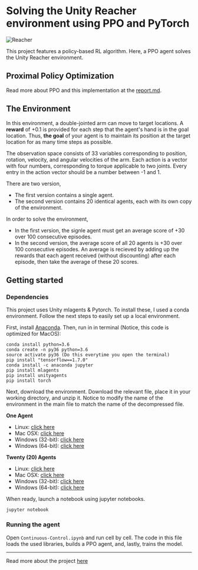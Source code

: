 
# Solving the Unity Reacher environment using PPO and PyTorch

![Reacher](https://github.com/karnigili/ReinforcementLearning/blob/master/Udacity-Deep-RL/PPO/Reacher.gif)

This project features a policy-based RL algorithm. Here, a PPO agent solves the Unity Reacher environment.

## Proximal Policy Optimization 
Read more about PPO and this implementation at the [report.md](https://github.com/karnigili/ReinforcementLearning/blob/master/Udacity-Deep-RL/PPO/report.md).

## The Environment
In this environment, a double-jointed arm can move to target locations. A **reward** of +0.1 is provided for each step that the agent's hand is in the goal location. Thus, **the goal** of your agent is to maintain its position at the target location for as many time steps as possible.

The observation space consists of 33 variables corresponding to position, rotation, velocity, and angular velocities of the arm. Each action is a vector with four numbers, corresponding to torque applicable to two joints. Every entry in the action vector should be a number between -1 and 1.

There are two version, 
* The first version contains a single agent.
* The second version contains 20 identical agents, each with its own copy of the environment. 

In order to solve the environment, 
* In the first version, the signle agent must get an average score of +30 over 100 consecutive episodes.
* In the second version, the average score of all 20 agents is +30 over 100 consecutive episodes. An average is recieved by adding up the rewards that each agent received (without discounting) after each episode, then take the average of these 20 scores.


## Getting started
### Dependencies
This project uses Unity mlagents & Pytorch. To install these, I used a conda environment. Follow the next steps to easily set up a local environment. 

First, install [Anaconda](https://www.anaconda.com/download/). Then, run in in terminal (Notice, this code is optimized for MacOS):
~~~~
conda install python=3.6
conda create -n py36 python=3.6
source activate py36 (Do this everytime you open the terminal)
pip install "tensorflow==1.7.0"
conda install -c anaconda jupyter
pip install mlagents 
pip install unityagents
pip install torch
~~~~

Next, download the environment. Download the relevant file, place it in your working directory, and unzip it. Notice to modify the name of the environment in the main file to match the name of the decompressed file.

**One Agent**

* Linux: [click here](https://s3-us-west-1.amazonaws.com/udacity-drlnd/P2/Reacher/one_agent/Reacher_Linux.zip)
* Mac OSX: [click here](https://s3-us-west-1.amazonaws.com/udacity-drlnd/P2/Reacher/one_agent/Reacher.app.zip)
* Windows (32-bit): [click here](https://s3-us-west-1.amazonaws.com/udacity-drlnd/P2/Reacher/one_agent/Reacher_Windows_x86.zip)
* Windows (64-bit): [click here](https://s3-us-west-1.amazonaws.com/udacity-drlnd/P2/Reacher/one_agent/Reacher_Windows_x86_64.zip)

**Twenty (20) Agents**
* Linux: [click here](https://s3-us-west-1.amazonaws.com/udacity-drlnd/P2/Reacher/Reacher_Linux.zip)
* Mac OSX: [click here](https://s3-us-west-1.amazonaws.com/udacity-drlnd/P2/Reacher/Reacher.app.zip)
* Windows (32-bit): [click here](https://s3-us-west-1.amazonaws.com/udacity-drlnd/P2/Reacher/Reacher_Windows_x86.zip)
* Windows (64-bit): [click here](https://s3-us-west-1.amazonaws.com/udacity-drlnd/P2/Reacher/Reacher_Windows_x86_64.zip)
    
When ready, launch a notebook using jupyter notebooks. 
~~~~
jupyter notebook
~~~~
### Running the agent
Open `Continuous-Control.ipynb` and run cell by cell. The code in this file loads the used libraries, builds a PPO agent, and, lastly, trains the model. 

______
Read more about the project [here](https://github.com/udacity/deep-reinforcement-learning/tree/master/p2_continuous-control)

